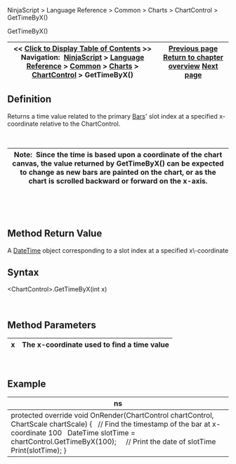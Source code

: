 ﻿


NinjaScript \> Language Reference \> Common \> Charts \> ChartControl \> GetTimeByX()






















GetTimeByX()







| \<\< [Click to Display Table of Contents](gettimebyx.md) \>\> **Navigation:**     [NinjaScript](ninjascript.md) \> [Language Reference](language_reference_wip.md) \> [Common](common.md) \> [Charts](chart.md) \> [ChartControl](chartcontrol.md) \> GetTimeByX() | [Previous page](gettimebyslotindex.md) [Return to chapter overview](chartcontrol.md) [Next page](getxbybarindex.md) |
| --- | --- |











## Definition


Returns a time value related to the primary [Bars](bars.md)' slot index at a specified x\-coordinate relative to the ChartControl.


 




| Note:  Since the time is based upon a coordinate of the chart canvas, the value returned by GetTimeByX() can be expected to change as new bars are painted on the chart, or as the chart is scrolled backward or forward on the x\-axis. |
| --- |



 


 


## Method Return Value


A [DateTime](https://msdn.microsoft.com/en-us/library/system.datetime(v=vs.110).aspx) object corresponding to a slot index at a specified x\-coordinate


## 


## Syntax
\<ChartControl\>.GetTimeByX(int x)


 


## 


## Method Parameters




| x | The x\-coordinate used to find a time value |
| --- | --- |



 


## 


## Example




| ns |
| --- |
| protected override void OnRender(ChartControl chartControl, ChartScale chartScale) {    // Find the timestamp of the bar at x\-coordinate 100    DateTime slotTime \= chartControl.GetTimeByX(100);      // Print the date of slotTime    Print(slotTime); } |









